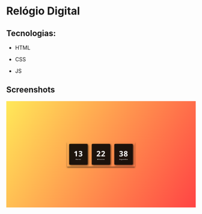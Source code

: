 
# Relógio Digital

## Tecnologias:

* HTML

* CSS

* JS

## Screenshots

![App Screenshot](screenshot.png)

